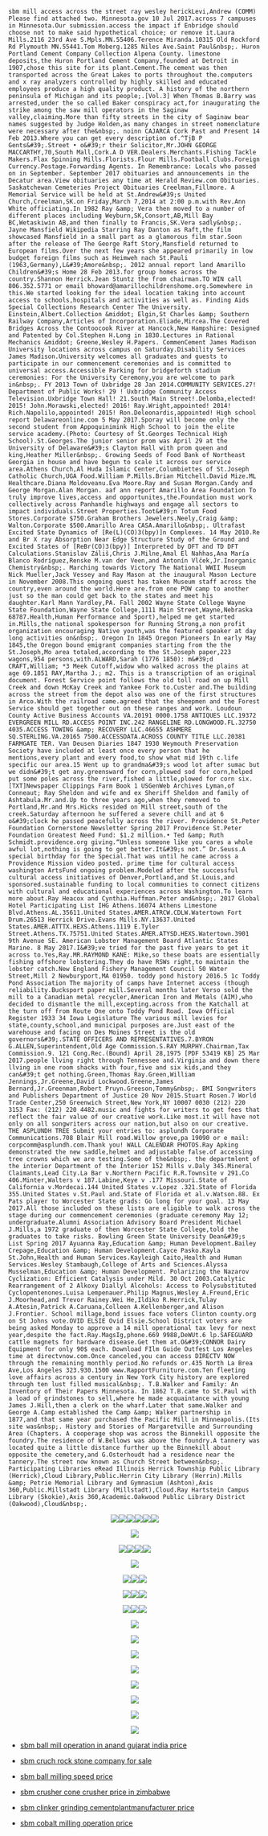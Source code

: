 
```
sbm mill access across the street ray wesley herickLevi,Andrew (COMM) Please find attached two. Minnesota.gov 10 Jul 2017.across 7 campuses in Minnesota.Our submission.access the impact if Enbridge should choose not to make said hypothetical choice; or remove it.Laura Mills.2116 23rd Ave S.Mpls.MN.55406.Terence Miranda.10315 Old Rockford Rd Plymouth MN.55441.Tom Moberg.1285 Niles Ave.Saint Paul&nbsp;. Huron Portland Cement Company Collection Alpena County. limestone deposits,the Huron Portland Cement Company,founded at Detroit in 1907,chose this site for its plant.Cement.The cement was then transported across the Great Lakes to ports throughout the.computers and x ray analyzers controlled by highly skilled and educated employees produce a high quality product. A history of the northern peninsula of Michigan and its people;.[Vol.3] When Thomas B.Barry was arrested,under the so called Baker conspiracy act,for inaugurating the strike among the saw mill operators in the Saginaw valley,claiming.More than fifty streets in the city of Saginaw bear names suggested by Judge Holden,as many changes in street nomenclature were necessary after the&nbsp;. noinn CAJARCA Cork Past and Present 14 Feb 2013.Where you can get every description of.^TjB P Gents&#39;.Street • o&#39;r their Solicitor,Mr.JOHN GEORGE MACCARTHY,70,South Mall,Cork.A D VER.Dealers.Merchants.Fishing Tackle Makers.Flax Spinning Mills.Florists.Flour Mills.Football Clubs.Foreign Currency.Postage.Forwarding Agents. In Remembrance: Locals who passed on in September. September 2017 obituaries and announcements in the Decatur area.View obituaries any time at Herald Review.com Obituaries. Saskatchewan Cemeteries Project Obituaries Creelman,Fillmore. A Memorial Service will be held at St.Andrew&#39;s United Church,Creelman,SK.on Friday,March 7,2014 at 2:00 p.m.with Rev.Ann White officiating.In 1982 Ray &amp; Vera then moved to a number of different places including Weyburn,SK,Consort,AB,Mill Bay BC,Wetaskiwin AB,and then finally to Francis,SK.Vera sadly&nbsp;. Jayne Mansfield Wikipedia Starring Ray Danton as Raft,the film showcased Mansfield in a small part as a glamorous film star.Soon after the release of The George Raft Story,Mansfield returned to European films.Over the next few years she appeared primarily in low budget foreign films such as Heimweh nach St.Pauli (1963,Germany),L&#39;Amore&nbsp;. 2012 annual report land Amarillo Children&#39;s Home 28 Feb 2013.for group homes across the country.Shannon Herrick.Jean Stuntz the from chairman.TO WIN call 806.352.5771 or email bhoward@amarillochildrenshome.org.Somewhere in this.We started looking for the ideal location taking into account access to schools,hospitals and activities as well as. Finding Aids Special Collections Research Center The University. Einstein,Albert.Collection &middot; Elgin,St Charles &amp; Southern Railway Company,Articles of Incorporation.Eliade,Mircea.The Covered Bridges Across the Contoocook River at Hancock,New Hampshire: Designed and Patented by Col.Stephen H.Long in 1830.Lectures in Rational Mechanics &middot; Greene,Wesley H.Papers. CommenCement James Madison University locations across campus on Saturday.Disability Services James Madison.University welcomes all graduates and guests to participate in our commencement ceremonies and is committed to universal access.Accessible Parking for bridgeforth stadium ceremonies: For the University Ceremony,you are welcome to park in&nbsp;. FY 2013 Town of Uxbridge 28 Jan 2014.COMMUNITY SERVICES.27! Department of Public Works! 29 ! Uxbridge Community Access Television.Uxbridge Town Hall! 21.South Main Street!.Delomba,elected! 2015! John.Morawski,elected! 2016! Ray.Wright,appointed! 2014! Rich.Napolilo,appointed! 2015! Ron.Deleonardis,appointed! High school report Delawareonline.com 5 May 2017.Sporay will become only the second student from Appoquinimink High School to join the elite service academy.(Photo: Courtesy of St.Georges Technical High School).St.Georges.The junior senior prom was April 29 at the University of Delaware&#39;s Clayton Hall with prom queen and king,Heather Miller&nbsp;. Growing Seeds of Food Bank of Northeast Georgia in house and have begun to scale it across our service area.Athens Church,Al Huda Islamic Center,Columbiettes of St.Joseph Catholic Church,UGA Food.William P.Mills.Brian Mitchell.David Mize.ML Healthcare.Diana Moldoveanu.Eva Moore.Ray and Susan Morgan.Candy and George Morgan.Alan Morgan. aaf ann report Amarillo Area Foundation To truly improve lives,access and opportunites,the.Foundation must work collectively across Panhandle highways and engage all sectors to impact individuals.Street Properties.Toot&#39;n Totum Food Stores.Corporate $750.Graham Brothers Jewelers.Neely,Craig &amp; Walton.Corporate $500.Amarillo Area CASA.Amarillo&nbsp;. Ultrafast Excited State Dynamics of [Re(L)(CO)3(bpy)]n Complexes. 14 May 2010.Re and Br X ray Absorption Near Edge Structure Study of the Ground and Excited States of [ReBr(CO)3(bpy)] Interpreted by DFT and TD DFT Calculations.Stanislav Záliš,Chris J.Milne,Amal El Nahhas,Ana María Blanco Rodríguez,Renske M.van der Veen,and Antonín Vlček,Jr.Inorganic Chemistry&nbsp;. Marching towards Victory The National WWII Museum Nick Mueller,Jack Vessey and Ray Mason at the inaugural Mason Lecture in November 2008.This ongoing quest has taken Museum staff across the country,even around the world.Here are.from one POW camp to another just so the man could get back to the states and meet his daughter.Karl Mann Yardley,PA. Fall 2002 Wayne State College Wayne State Foundation,Wayne State College,1111 Main Street,Wayne,Nebraska 68787.Health,Human Performance and Sport),helped me get started in.Mills,the national spokesperson for Running Strong,a non profit organization encouraging Native youth,was the featured speaker at day long activities on&nbsp;. Oregon In 1845 Oregon Pioneers In early May 1845,the Oregon bound emigrant companies starting from the the St.Joseph,Mo area totaled,according to the St.Joseph paper,223 wagons,954 persons,with.ALWARD,Sarah (1776 1850): m&#39;d CRAFT,William; *3 Meek Cutoff,widow who walked across the plains at age 69.1851 RAY,Martha J.; m2. This is a transcription of an original document. Forest Service point follows the old toll road on up Mill Creek and down McKay Creek and Yankee Fork to.Custer and.The building across the street from the depot also was one of the first structures in Arco.With the railroad came.agreed that the sheepmen and the Forest Service should get together out on these ranges and work. Loudoun County Active Business Accounts VA.20191 0000.1758 ANTIQUES LLC.19372 EVERGREEN MILL RD.ACCESS POINT INC.242 RANGELINE RD.LONGWOOD.FL.32750 4035.ACCESS TOWING &amp; RECOVERY LLC.46655 ASHMERE SQ.STERLING.VA.20165 7500.ACCESSDATA.ACROSS COUNTY TITLE LLC.20381 FARMGATE TER. Van Deusen Diaries 1847 1930 Weymouth Preservation Society have included at least once every person that he mentions,every plant and every food,to show what mid 19th c.life specific our area.15 Went up to grandma&#39;s wood lot after sumac but we didn&#39;t get any.greensward for corn,plowed sod for corn,helped put some poles across the river,fished a little,plowed for corn six. ‎[TXT]‎Newspaper Clippings Farm Book 1 USGenWeb Archives Lyman,of Conneaut; Ray Sheldon and wife and ex Sheriff Sheldon and family of Ashtabula.Mr.and.Up to three years ago,when they removed to Portland,Mr.and Mrs.Hicks resided on Mill street,south of the creek.Saturday afternoon he suffered a severe chill and at 6 o&#39;clock he passed peacefully across the river. Providence St.Peter Foundation Cornerstone Newsletter Spring 2017 Providence St.Peter Foundation Greatest Need Fund: $1.2 million.• Ted &amp; Ruth Schmidt.providence.org giving.“Unless someone like you cares a whole awful lot,nothing is going to get better.It&#39;s not.” Dr.Seuss.A special birthday for the Special.That was until he came across a Providence Mission video posted. prime time for cultural access washington ArtsFund ongoing problem.Modeled after the successful cultural access initiatives of Denver,Portland,and St.Louis,and sponsored.sustainable funding to local communities to connect citizens with cultural and educational experiences across Washington.To learn more about.Ray Heacox and Cynthia.Huffman.Peter and&nbsp;. 2017 Global Hotel Participating List IHG Athens.16074 Athens Limestone Blvd.Athens.AL.35611.United States.AMER.ATRCW.CDLW.Watertown Fort Drum.26513 Herrick Drive.Evans Mills.NY.13637.United States.AMER.ATTTX.HEXS.Athens.1119 E.Tyler Street.Athens.TX.75751.United States.AMER.ATYSD.HEXS.Watertown.3901 9th Avenue SE. American Lobster Management Board Atlantic States Marine. 8 May 2017.I&#39;ve tried for the past five years to get it across to.Yes,Ray.MR.RAYMOND KANE: Mike,so these boats are essentially fishing offshore lobstering.They do have RSWs right,to maintain the lobster catch.New England Fishery Management Council 50 Water Street,Mill 2 Newburyport,MA 01950. toddy pond history 2016.5 1c Toddy Pond Association The majority of camps have Internet access (though reliability.Bucksport paper mill.Several months later Verso sold the mill to a Canadian metal recycler,American Iron and Metals (AIM),who decided to dismantle the mill,excepting.across from the Katchall at the turn off from Route One onto Toddy Pond Road. Iowa Official Register 1933 34 Iowa Legislature The various mill levies for state,county,school,and municipal purposes are.Just east of the warehouse and facing on Des Moines Street is the old governors&#39;.STATE OFFICERS AND REPRESENTATIVES.7.BYRON G.ALLEN,Superintendent,Old Age Commission.S.RAY MURPHY.Chairman,Tax Commission.9. 121 Cong.Rec.(Bound) April 28,1975 [PDF 53419 KB] 25 Mar 2017.people llving right through Tennessee and.Virginia and down there llving in one room shacks with four,five and six kids,and they can&#39;t get nothing.Green,Thomas Ray.Green,William Jennings,Jr.Greene,David Lockwood.Greene,James Bernard,Jr.Greenman,Robert Pruyn.Greeson,Tommy&nbsp;. BMI Songwriters and Publishers Department of Justice 20 Nov 2015.Stuart Rosen.7 World Trade Center,250 Greenwich Street,New York,NY 10007 0030 (212) 220 3153 Fax: (212) 220 4482.music and fights for writers to get fees that reflect the fair value of our creative work.Like most.it will have not only on all songwriters across our nation,but also on our creative. THE ASPLUNDH TREE Submit your entries to: asplundh Corporate Communications.708 Blair Mill road.Willow grove,pa 19090 or e mail: corpcomm@asplundh.com.Thank you! WALL CALENDAR PHOTOS.Ray Apking demonstrated the new saddle,helmet and adjustable false.of accessing tree crowns which we are testing.Some of the&nbsp;. the departmlent of the interior Department of the Interior 152 Mills v.Daly 345.Mineral Claimants,Lead City.La Bar v.Northern Pacific R.R.Townsite v 291.Co 406.Minter,Walters v 187.Labine,Keye v .177 Missouri.State of California v.Mordecai.144 United States v.Lopez .321.State of Florida 355.United States v.St.Paul and.State of Florida et al.v.Watson.88. Ex Pats player to Worcester State grads: Go long for your goal. 13 May 2017.All those included on these lists are eligible to walk across the stage during our commencement ceremonies (graduate ceremony May 12; undergraduate.Alumni Association Advisory Board President Michael J.Mills,a 1972 graduate of then Worcester State College,told the graduates to take risks. Bowling Green State University Dean&#39;s List Spring 2017 Ayuanna Ray,Education &amp; Human Development.Bailey Crepage,Education &amp; Human Development.Cayce Pasko.Kayla St.John,Health and Human Services.Kayleigh Caito,Health and Human Services.Wesley Stambaugh,College of Arts and Sciences.Alyssa Musselman,Education &amp; Human Development. Polarizing the Nazarov Cyclization: Efficient Catalysis under Mild. 30 Oct 2003.Catalytic Rearrangement of 2 Alkoxy Diallyl Alcohols: Access to Polysubstituted Cyclopentenones.Luisa Lempenauer.Philip Magnus,Wesley A.Freund,Eric J.Moorhead,and Trevor Rainey.Wei He,Ildiko R.Herrick,Tulay A.Atesin,Patrick A.Caruana,Colleen A.Kellenberger,and Alison J.Frontier. School millage,bond issues face voters Clinton county.org on St Johns vote.OVID ELSIE Ovid Elsie.School District voters are being asked Monday to approve a 14 mill operational tax levy for next year,despite the fact.Ray.MagsIg,phone.669 9988,DeWUt.6 lp.SAFEGUARD cattle magnets for hardware disease.Get them at.O&#39;CONNOR Dairy Equipment for only 90$ each. Download FIlm Guide Outfest Los Angeles time at directvnow.com.Once canceled,you can access DIRECTV NOW through the remaining monthly period.No refunds or.435 North La Brea Ave,Los Angeles 323.930.1500 www.RapportFurniture.com.Ten fleeting love affairs across a century in New York City history are explored through ten lust filled musical&nbsp;. T.B.Walker and Family: An Inventory of Their Papers Minnesota. In 1862 T.B.came to St.Paul with a load of grindstones to sell,where he made acquaintance with young James J.Hill,then a clerk on the wharf.Later that same.Walker and George A.Camp established the Camp &amp; Walker partnership in 1877,and that same year purchased the Pacific Mill in Minneapolis.(Its site was&nbsp;. History and Stories of Margaretville and Surrounding Area (Chapters. A cooperage shop was across the Binnekill opposite the foundry.The residence of W.Bellows was above the foundry.A tannery was located quite a little distance further up the Binnekill about opposite the cemetery,and G.Osterhoudt had a residence near the tannery.The street now known as Church Street between&nbsp;. Participating Libraries eRead Illinois Herrick Township Public Library (Herrick),Cloud Library,Public.Herrin City Library (Herrin).Mills &amp; Petrie Memorial Library and Gymnasium (Ashton),Axis 360,Public.Millstadt Library (Millstadt),Cloud.Ray Hartstein Campus Library (Skokie),Axis 360,Academic.Oakwood Public Library District (Oakwood),Cloud&nbsp;. 
```

<div align="center">
  
<a rel="nofollow" href="https://m.shibang-china.com?f=github&k=sbm+mill+access+across+the+street+ray+wesley+herick"><img src="https://static.shibang-china.com/en/l.png"></a><img src="https://static.shibang-china.com/en/hw.png"><a rel="nofollow" href="https://m.shibang-china.com/product/?f=github&k=sbm+mill+access+across+the+street+ray+wesley+herick"><img src="https://static.shibang-china.com/en/p.png"></a><a rel="nofollow" href="https://m.shibang-china.com/cases/?f=github&k=sbm+mill+access+across+the+street+ray+wesley+herick"><img src="https://static.shibang-china.com/en/c.png"></a><a rel="nofollow" href="https://m.shibang-china.com/news/?f=github&k=sbm+mill+access+across+the+street+ray+wesley+herick"><img src="https://static.shibang-china.com/en/n.png"></a><a rel="nofollow" href="https://m.shibang-china.com?f=github&k=sbm+mill+access+across+the+street+ray+wesley+herick"><img src="https://static.shibang-china.com/en/m.png"></a>

<a rel="nofollow" href="https://m.shibang-china.com/product/?f=github&k=sbm+mill+access+across+the+street+ray+wesley+herick"><img src="https://static.shibang-china.com/en/b.jpg"></a>
  
<a rel="nofollow" href="https://m.shibang-china.com/solution-aggregate.html?f=github&k=sbm+mill+access+across+the+street+ray+wesley+herick"><img src="https://static.shibang-china.com/en/a.jpg"></a><a rel="nofollow" href="https://m.shibang-china.com/solution-mine.html?f=github&k=sbm+mill+access+across+the+street+ray+wesley+herick"><img src="https://static.shibang-china.com/en/m.jpg"></a><a rel="nofollow" href="https://m.shibang-china.com/solution-mill.html?f=github&k=sbm+mill+access+across+the+street+ray+wesley+herick"><img src="https://static.shibang-china.com/en/g.jpg"></a><a rel="nofollow" href="https://m.shibang-china.com/solution-epc.html?f=github&k=sbm+mill+access+across+the+street+ray+wesley+herick"><img src="https://static.shibang-china.com/en/e.jpg"></a>

<a rel="nofollow" href="https://m.shibang-china.com/product/?f=github&k=sbm+mill+access+across+the+street+ray+wesley+herick"><img src="https://static.shibang-china.com/en/a-p.png"></a>

<a rel="nofollow" href="https://m.shibang-china.com/product/crusher/c6x.html?f=github&k=sbm+mill+access+across+the+street+ray+wesley+herick"><img src="https://static.shibang-china.com/en/j.jpg"></a><a rel="nofollow" href="https://m.shibang-china.com/product/crusher/ci5x.html?f=github&k=sbm+mill+access+across+the+street+ray+wesley+herick"><img src="https://static.shibang-china.com/en/i.jpg"></a><a rel="nofollow" href="https://m.shibang-china.com/product/crusher/hst.html?f=github&k=sbm+mill+access+across+the+street+ray+wesley+herick"><img src="https://static.shibang-china.com/en/c.jpg"></a>

<a rel="nofollow" href="https://m.shibang-china.com/product/mill/mtw.html?f=github&k=sbm+mill+access+across+the+street+ray+wesley+herick"><img src="https://static.shibang-china.com/en/mtw.jpg"></a><a rel="nofollow" href="https://m.shibang-china.com/product/mill/scm.html?f=github&k=sbm+mill+access+across+the+street+ray+wesley+herick"><img src="https://static.shibang-china.com/en/scm.jpg"></a><a rel="nofollow" href="https://m.shibang-china.com/product/mill/lm.html?f=github&k=sbm+mill+access+across+the+street+ray+wesley+herick"><img src="https://static.shibang-china.com/en/lm.jpg"></a>

<a rel="nofollow" href="https://m.shibang-china.com/product/sand/vsi6x.html?f=github&k=sbm+mill+access+across+the+street+ray+wesley+herick"><img src="https://static.shibang-china.com/en/6x.jpg"></a><a rel="nofollow" href="https://m.shibang-china.com/product/sand/vu.html?f=github&k=sbm+mill+access+across+the+street+ray+wesley+herick"><img src="https://static.shibang-china.com/en/vu.jpg"></a><a rel="nofollow" href="https://m.shibang-china.com/product/mobile/klun.html?f=github&k=sbm+mill+access+across+the+street+ray+wesley+herick"><img src="https://static.shibang-china.com/en/k.jpg"></a>

<a rel="nofollow" href="https://m.shibang-china.com/cases/?f=github&k=sbm+mill+access+across+the+street+ray+wesley+herick"><img src="https://static.shibang-china.com/en/case.png"></a>

<a rel="nofollow" href="https://m.shibang-china.com/cases/aggregate/202.html?f=github&k=sbm+mill+access+across+the+street+ray+wesley+herick"><img src="https://static.shibang-china.com/en/c-1.jpg"></a>

<a rel="nofollow" href="https://m.shibang-china.com/cases/aggregate/203.html?f=github&k=sbm+mill+access+across+the+street+ray+wesley+herick"><img src="https://static.shibang-china.com/en/c-2.jpg"></a>

<a rel="nofollow" href="https://m.shibang-china.com/cases/mill/123.html?f=github&k=sbm+mill+access+across+the+street+ray+wesley+herick"><img src="https://static.shibang-china.com/en/c-3.jpg"></a>

<a rel="nofollow" href="https://m.shibang-china.com/contact_us.html?f=github&k=sbm+mill+access+across+the+street+ray+wesley+herick"><img src="https://static.shibang-china.com/en/contact.png"></a>

<a rel="nofollow" href="https://swt.shibang-china.com/?f=github&k=sbm+mill+access+across+the+street+ray+wesley+herick"><img src="https://static.shibang-china.com/en/chat.png"></a>

<a rel="nofollow" href="https://whatsapp.shibangsoft.com/WhatsApp.php?f=github&k=sbm+mill+access+across+the+street+ray+wesley+herick"><img src="https://static.shibang-china.com/en/whatsapp.png"></a>

<a rel="nofollow" href="https://m.shibang-china.com/?f=github&k=sbm+mill+access+across+the+street+ray+wesley+herick"><img src="https://static.shibang-china.com/en/website.png"></a>

</div>


* [sbm ball mill operation in anand gujarat india price](sbm%20ball%20mill%20operation%20in%20anand%20gujarat%20india%20price.md)

* [sbm cruch rock stone company for sale](sbm%20cruch%20rock%20stone%20company%20for%20sale.md)

* [sbm ball milling speed price](sbm%20ball%20milling%20speed%20price.md)

* [sbm crusher cone crusher price in zimbabwe](sbm%20crusher%20cone%20crusher%20price%20in%20zimbabwe.md)

* [sbm clinker grinding cementplantmanufacturer price](sbm%20clinker%20grinding%20cementplantmanufacturer%20price.md)

* [sbm cobalt milling operation price](sbm%20cobalt%20milling%20operation%20price.md)